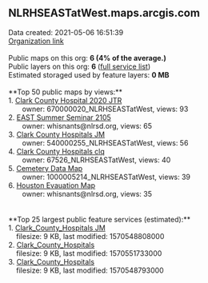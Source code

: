 <h2>NLRHSEASTatWest.maps.arcgis.com</h2> Data created: 2021-05-06 16:51:39 <br /><a target='new' href='https://NLRHSEASTatWest.maps.arcgis.com'>Organization link</a><br /><br />Public maps on this org: <b>6 (4% of the average.)</b><br />Public layers on this org: <b>6 </b>(<a target='new' href='https://services.arcgis.com/NkwYVlHTWSY6zGeV/ArcGIS/rest/services'>full service list</a>)<br />Estimated storaged used by feature layers: <b>0 MB</b><br /><br />**Top 50 public maps by views:**<br />  1. <a target='new' href='https://www.arcgis.com/home/item.html?id=e00f84c035ce46c6b5ae5149b1982af7'>Clark County Hospital 2020 JTR</a> <br />  &nbsp;&nbsp;&nbsp;&nbsp; &nbsp;&nbsp;owner: 670000020_NLRHSEASTatWest, views: 93<br />  2. <a target='new' href='https://www.arcgis.com/home/item.html?id=4c1cef78116c43e79dafc612e3093901'>EAST Summer Seminar 2105</a> <br />  &nbsp;&nbsp;&nbsp;&nbsp; &nbsp;&nbsp;owner: whisnants@nlrsd.org, views: 65<br />  3. <a target='new' href='https://www.arcgis.com/home/item.html?id=9a07054e7a8d4510b76ca594196f0b47'>Clark County Hospitals JM</a> <br />  &nbsp;&nbsp;&nbsp;&nbsp; &nbsp;&nbsp;owner: 540000255_NLRHSEASTatWest, views: 56<br />  4. <a target='new' href='https://www.arcgis.com/home/item.html?id=63b021b0e5744a8bbdf124d55cbac828'>Clark County Hospitals clq</a> <br />  &nbsp;&nbsp;&nbsp;&nbsp; &nbsp;&nbsp;owner: 67526_NLRHSEASTatWest, views: 40<br />  5. <a target='new' href='https://www.arcgis.com/home/item.html?id=f90808d1f7324719ae9ac10b435a31e7'>Cemetery Data Map</a> <br />  &nbsp;&nbsp;&nbsp;&nbsp; &nbsp;&nbsp;owner: 1000005214_NLRHSEASTatWest, views: 39<br />  6. <a target='new' href='https://www.arcgis.com/home/item.html?id=f3faec78c6ed43f19c38225554dc1975'>Houston Evauation Map</a> <br />  &nbsp;&nbsp;&nbsp;&nbsp; &nbsp;&nbsp;owner: whisnants@nlrsd.org, views: 35<br /><br /><br />**Top 25 largest public feature services (estimated):**<br /> 1. <a target='new' href='https://www.arcgis.com/home/item.html?id=939f73d2ca984765ae75e6ec71029bb8'>Clark_County_Hospitals JM</a><br /> &nbsp;&nbsp;&nbsp;&nbsp;filesize: 9 KB, last modified: 1570548808000<br /> 2. <a target='new' href='https://www.arcgis.com/home/item.html?id=c4fa92dc02ff44ff83016e88443cc6ac'>Clark_County_Hospitals</a><br /> &nbsp;&nbsp;&nbsp;&nbsp;filesize: 9 KB, last modified: 1570551733000<br /> 3. <a target='new' href='https://www.arcgis.com/home/item.html?id=c70990abe4f6462eb2768b1e575df99d'>Clark_County_Hospitals</a><br /> &nbsp;&nbsp;&nbsp;&nbsp;filesize: 9 KB, last modified: 1570548793000<br />